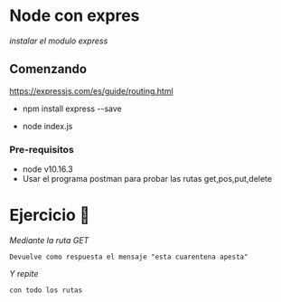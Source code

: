 # Node con expres
_instalar el modulo express_
## Comenzando

https://expressjs.com/es/guide/routing.html

 - npm install express --save

 - node index.js

### Pre-requisitos
 - node v10.16.3
 - Usar el programa postman para probar las rutas get,pos,put,delete
# Ejercicio 🔧

_Mediante la ruta GET_

```
Devuelve como respuesta el mensaje "esta cuarentena apesta"
```

_Y repite_

```
con todo los rutas
```


